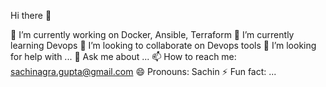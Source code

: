  Hi there 👋




 🔭 I’m currently working on Docker, Ansible, Terraform
 🌱 I’m currently learning Devops
 👯 I’m looking to collaborate on Devops tools
 🤔 I’m looking for help with ...
 💬 Ask me about ...
 📫 How to reach me: sachinagra.gupta@gmail.com
 😄 Pronouns: Sachin
 ⚡ Fun fact: ...

